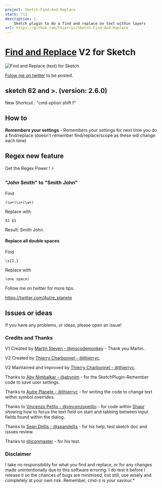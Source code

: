 ```yaml
---
project: Sketch-Find-And-Replace
stars: 713
description: |-
    Sketch plugin to do a find and replace on text within layers
url: https://github.com/thierryc/Sketch-Find-And-Replace
---
```


# [Find and Replace](https://github.com/thierryc/Sketch-Find-And-Replace/) V2 for Sketch


![Find and Replace (text) for Sketch](https://raw.githubusercontent.com/thierryc/Sketch-Find-And-Replace/master/_crea/visual-v2.jpg)


[Folow me on twitter](https://twitter.com/@Autre_planete) to be posted.


##  sketch 62 and >. (version: 2.6.0)

New Shortcut : "cmd option shift f"

## How to

**Remembers your settings** - Remembers your settings for next time you do a find/replace (doesn't remember find/replace/scope as these will change each time)

## Regex new feature

Get the Regex Power ! ⚡️

### "John Smith" to "Smith John"

Find
```
(\w+)\s+(\w+)
```

Replace with
```
$2 $1
```

Result: Smith John.


#### Replace all double spaces

Find
```
\s{2,}

```

Replace with
```
(one space)

```

Follow me on twitter for more tips.

https://twitter.com/Autre_planete


## Issues or ideas

If you have any problems, or ideas, please open an issue!

### Credits and Thanks

V1 Created by [Martin Steven - @mscodemonkey](https://github.com/mscodemonkey) - Thank you Martin.

V2 Created by [Thierry Charbonnel - @thierryc](https://anotherplanet.io).

V2 Maintained and improved by [Thierry Charbonnel - @thierryc](https://anotherplanet.io).

Thanks to [Aby Nimbalkar - @abynim](https://github.com/abynim) - for the SketchPlugin-Remember code to save user settings.

Thanks to [Autre Planete - @thierryc](https://github.com/thierryc) - for writing the code to change text within symbol overrides.

Thanks to [Vincenzo Petito - @vincenzopetito](https://github.com/vincenzopetito) - for code within [Shapr](https://github.com/vincenzopetito/Shapr) showing how to focus the text field on start and tabbing between input fields found within the dialog.

Thanks to [Sean Dellis - @seandellis](https://github.com/seandellis) - for his help, test sketch doc and issues review.

Thanks to [@iconmaster](https://github.com/iconmaster) - for his test.

### Disclaimer

I take no responsibility for what you find and replace, or for any changes made unintentionally due to this software erroring. I do test it before I release it so the chances of bugs are minimised, but still, use wisely and completely at your own risk. Remember, cmd-z is your saviour.*

